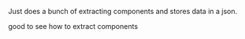 Just does a bunch of extracting components and 
stores data in a json.

good to see how to extract components 


